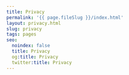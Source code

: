 ```yaml
---
title: Privacy
permalink: '{{ page.fileSlug }}/index.html'
layout: privacy.html
slug: privacy
tags: pages
seo:
  noindex: false
  title: Privacy
  og:title: Privacy
  twitter:title: Privacy
---
```



